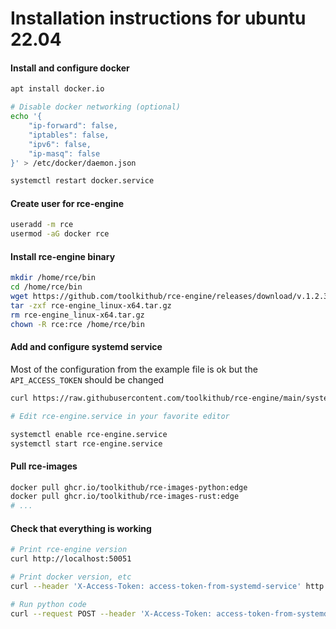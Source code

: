 # Installation instructions for ubuntu 22.04

#### Install and configure docker

```bash
apt install docker.io

# Disable docker networking (optional)
echo '{
    "ip-forward": false,
    "iptables": false,
    "ipv6": false,
    "ip-masq": false
}' > /etc/docker/daemon.json

systemctl restart docker.service
```

#### Create user for rce-engine

```bash
useradd -m rce
usermod -aG docker rce
```

#### Install rce-engine binary

```bash
mkdir /home/rce/bin
cd /home/rce/bin
wget https://github.com/toolkithub/rce-engine/releases/download/v.1.2.3/rce-engine_linux-x64.tar.gz
tar -zxf rce-engine_linux-x64.tar.gz
rm rce-engine_linux-x64.tar.gz
chown -R rce:rce /home/rce/bin
```

#### Add and configure systemd service

Most of the configuration from the example file is ok but the `API_ACCESS_TOKEN` should be changed

```bash
curl https://raw.githubusercontent.com/toolkithub/rce-engine/main/systemd/rce-engine.service > /etc/systemd/system/rce-engine.service

# Edit rce-engine.service in your favorite editor

systemctl enable rce-engine.service
systemctl start rce-engine.service
```

#### Pull rce-images

```bash
docker pull ghcr.io/toolkithub/rce-images-python:edge
docker pull ghcr.io/toolkithub/rce-images-rust:edge
# ...
```

#### Check that everything is working

```bash
# Print rce-engine version
curl http://localhost:50051

# Print docker version, etc
curl --header 'X-Access-Token: access-token-from-systemd-service' http://localhost:50051/version

# Run python code
curl --request POST --header 'X-Access-Token: access-token-from-systemd-service' --header 'Content-type: application/json' --data '{"image": "ghcr.io/toolkithub/rce-images-python:edge", "payload": {"language": "python", "files": [{"name": "main.py", "content": "print(42)"}]}}' http://localhost:50051/run
```
